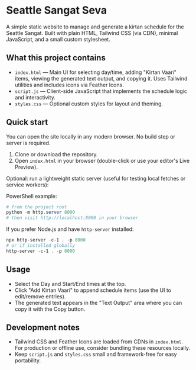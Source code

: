 # Seattle Sangat Seva

A simple static website to manage and generate a kirtan schedule for the Seattle Sangat. Built with plain HTML, Tailwind CSS (via CDN), minimal JavaScript, and a small custom stylesheet.

## What this project contains

- `index.html` — Main UI for selecting day/time, adding "Kirtan Vaari" items, viewing the generated text output, and copying it. Uses Tailwind utilities and includes icons via Feather Icons.
- `script.js` — Client-side JavaScript that implements the schedule logic and interactivity.
- `styles.css` — Optional custom styles for layout and theming.

## Quick start

You can open the site locally in any modern browser. No build step or server is required.

1. Clone or download the repository.
2. Open `index.html` in your browser (double-click or use your editor's Live Preview).

Optional: run a lightweight static server (useful for testing local fetches or service workers):

PowerShell example:

```powershell
# from the project root
python -m http.server 8000
# then visit http://localhost:8000 in your browser
```

If you prefer Node.js and have `http-server` installed:

```powershell
npx http-server -c-1 . -p 8000
# or if installed globally
http-server -c-1 . -p 8000
```

## Usage

- Select the Day and Start/End times at the top.
- Click "Add Kirtan Vaari" to append schedule items (use the UI to edit/remove entries).
- The generated text appears in the "Text Output" area where you can copy it with the Copy button.

## Development notes

- Tailwind CSS and Feather Icons are loaded from CDNs in `index.html`. For production or offline use, consider bundling these resources locally.
- Keep `script.js` and `styles.css` small and framework-free for easy portability.
